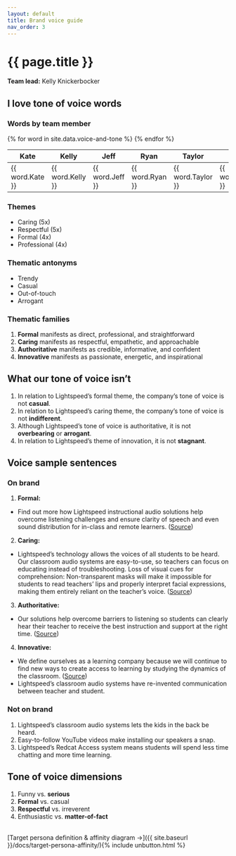 ```yaml
---
layout: default
title: Brand voice guide
nav_order: 3
---
```


# {{ page.title }}

**Team lead:** Kelly Knickerbocker

## I love tone of voice words
### Words by team member
<table>
    <thead>
        <tr>
            <th>Kate</th>
            <th>Kelly</th>
            <th>Jeff</th>
            <th>Ryan</th>
            <th>Taylor</th>
            <th>Tina</th>
        </tr>
    </thead>
    <tbody>
    {% for word in site.data.voice-and-tone %}
        <tr><td>{{ word.Kate }}</td>
        <td>{{ word.Kelly }}</td>
        <td>{{ word.Jeff }}</td>
        <td>{{ word.Ryan }}</td>
        <td>{{ word.Taylor }}</td>
        <td>{{ word.Tina }}</td></tr>
    {% endfor %}    
    </tbody>
</table>

### Themes

- Caring (5x)
- Respectful (5x) 
- Formal (4x)
- Professional (4x)

### Thematic antonyms 

- Trendy
- Casual
- Out-of-touch
- Arrogant

### Thematic families

1. **Formal** manifests as direct, professional, and straightforward
1. **Caring** manifests as respectful, empathetic, and approachable
1. **Authoritative** manifests as credible, informative, and confident
1. **Innovative** manifests as passionate, energetic, and inspirational

## What our tone of voice isn’t

1. In relation to Lightspeed’s formal theme, the company’s tone of voice is not **casual**.
1. In relation to Lightspeed’s caring theme, the company’s tone of voice is not **indifferent**. 
1. Although Lightspeed’s tone of voice is authoritative, it is not **overbearing** or **arrogant**.
1. In relation to Lightspeed’s theme of innovation, it is not **stagnant**.

## Voice sample sentences
### On brand
1. **Formal:**
- Find out more how Lightspeed instructional audio solutions help overcome listening challenges and ensure clarity of speech and even sound distribution for in-class and remote learners. ([Source](https://f.hubspotusercontent30.net/hubfs/2117481/Face_Mask_Application_Brief_AB0580US01-1.pdf))
2. **Caring:** 
- Lightspeed’s technology allows the voices of all students to be heard.
Our classroom audio systems are easy-to-use, so teachers can focus on educating instead of troubleshooting.
Loss of visual cues for comprehension: Non-transparent masks will make it impossible for students to read teachers’ lips and properly interpret facial expressions, making them entirely reliant on the teacher’s voice. ([Source](https://f.hubspotusercontent30.net/hubfs/2117481/Face_Mask_Application_Brief_AB0580US01-1.pdf))
3. **Authoritative:** 
- Our solutions help overcome barriers to listening so students can clearly hear their teacher to receive the best instruction and support at the right time. ([Source](https://www.lightspeed-tek.com/products/))
4. **Innovative:** 
- We define ourselves as a learning company because we will continue to find new ways to create access to learning by studying the dynamics of the classroom. ([Source](https://www.lightspeed-tek.com/about-us/overview/))
- Lightspeed’s classroom audio systems have re-invented communication between teacher and student.


### Not on brand

1. Lightspeed’s classroom audio systems lets the kids in the back be heard.
1. Easy-to-follow YouTube videos make installing our speakers a snap.
1. Lightspeed’s Redcat Access system means students will spend less time chatting and more time learning.

## Tone of voice dimensions 
1. Funny vs. **serious**
1. **Formal** vs. casual
1. **Respectful** vs. irreverent
1. Enthusiastic vs. **matter-of-fact**


<br>
[Target persona definition & affinity diagram →]({{ site.baseurl }}/docs/target-persona-affinity/){% include unbutton.html %}
